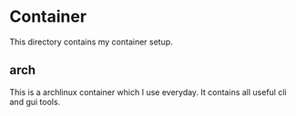 # Container

This directory contains my container setup.

## arch

This is a archlinux container which I use everyday. It contains all useful cli and gui tools.


